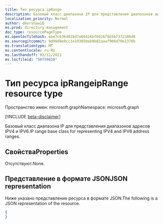 ```yaml
---
title: Тип ресурса ipRange
description: Базовый класс диапазона IP для представления диапазонов адресов IPV4 и IPV6.
localization_priority: Normal
author: dkershaw10
ms.prod: directory-management
doc_type: resourcePageType
ms.openlocfilehash: ebe7c636d02bd7e60426bf6926f6b5b7372386d8
ms.sourcegitcommit: 9d98d9e9cc1e193850ab9b82aaaf906d70e1378b
ms.translationtype: MT
ms.contentlocale: ru-RU
ms.lasthandoff: 03/12/2021
ms.locfileid: "50759820"
---
```

# <a name="iprange-resource-type"></a><span data-ttu-id="340dc-103">Тип ресурса ipRange</span><span class="sxs-lookup"><span data-stu-id="340dc-103">ipRange resource type</span></span>

<span data-ttu-id="340dc-104">Пространство имен: microsoft.graph</span><span class="sxs-lookup"><span data-stu-id="340dc-104">Namespace: microsoft.graph</span></span>

[!INCLUDE [beta-disclaimer](../../includes/beta-disclaimer.md)]

<span data-ttu-id="340dc-105">Базовый класс диапазона IP для представления диапазонов адресов IPV4 и IPV6.</span><span class="sxs-lookup"><span data-stu-id="340dc-105">IP range base class for representing IPV4 and IPV6 address ranges.</span></span>

## <a name="properties"></a><span data-ttu-id="340dc-106">Свойства</span><span class="sxs-lookup"><span data-stu-id="340dc-106">Properties</span></span>

<span data-ttu-id="340dc-107">Отсутствуют.</span><span class="sxs-lookup"><span data-stu-id="340dc-107">None.</span></span>

## <a name="json-representation"></a><span data-ttu-id="340dc-108">Представление в формате JSON</span><span class="sxs-lookup"><span data-stu-id="340dc-108">JSON representation</span></span>

<span data-ttu-id="340dc-109">Ниже указано представление ресурса в формате JSON.</span><span class="sxs-lookup"><span data-stu-id="340dc-109">The following is a JSON representation of the resource.</span></span>

<!-- {
  "blockType": "resource",
  "optionalProperties": [

  ],
  "@odata.type": "microsoft.graph.ipRange"
}-->

```json
{
}
```

<!-- uuid: 16cd6b66-4b1a-43a1-adaf-3a886856ed98
2019-02-04 14:57:30 UTC -->
<!-- {
  "type": "#page.annotation",
  "description": "ipRange resource",
  "keywords": "",
  "section": "documentation",
  "tocPath": ""
}-->


